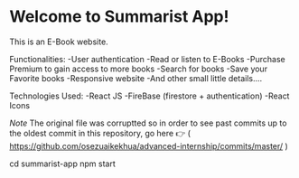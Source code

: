 # Welcome to Summarist App!

This is an E-Book website. 

Functionalities:
  -User authentication
  -Read or listen to E-Books
  -Purchase Premium to gain access to more books
  -Search for books
  -Save your Favorite books
  -Responsive website
  -And other small little details....

Technologies Used:
  -React JS
  -FireBase (firestore + authentication)
  -React Icons

  *Note*
The original file was corruptted so in order to see past commits up to
the oldest commit in this repository, go here 👉 
( https://github.com/osezuaikekhua/advanced-internship/commits/master/ )
  
cd summarist-app
npm start


